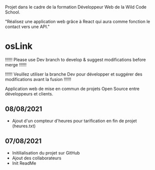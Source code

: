  Projet dans le cadre de la formation Développeur Web de la Wild Code School.
 
  "Réalisez une application web grâce à React qui aura comme fonction le contact vers une API."

# osLink

!!!!!! Please use Dev branch to develop & suggest modifications before merge !!!!!!

!!!!!! Veuillez utiliser la branche Dev pour développer et suggérer des modifications avant la fusion !!!!!!

Application web de mise en commun de projets Open Source entre développeurs et clients.

08/08/2021 
---------------------------------------------
  - Ajout d'un compteur d'heures pour tarification en fin de projet (heures.txt)


07/08/2021
---------------------------------------------
  - Initilialisation du projet sur GitHub
  - Ajout des collaborateurs
  - Init ReadMe 

